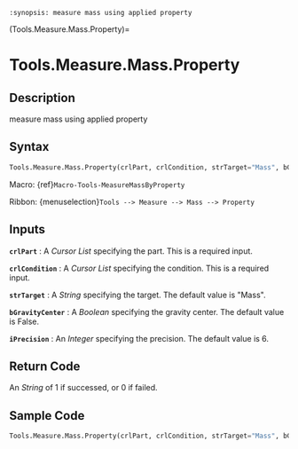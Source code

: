 ```{module} Tools.Measure.Mass.Property()
:synopsis: measure mass using applied property
```

(Tools.Measure.Mass.Property)=

# Tools.Measure.Mass.Property

## Description

measure mass using applied property

## Syntax

```python
Tools.Measure.Mass.Property(crlPart, crlCondition, strTarget="Mass", bGravityCenter=False, iPrecision=6)
```

Macro: {ref}`Macro-Tools-MeasureMassByProperty`

Ribbon: {menuselection}`Tools --> Measure --> Mass --> Property`

## Inputs

**`crlPart`**
: A _Cursor List_ specifying the part. This is a required input.

**`crlCondition`**
: A _Cursor List_ specifying the condition. This is a required input.

**`strTarget`**
: A _String_ specifying the target. The default value is "Mass".

**`bGravityCenter`**
: A _Boolean_ specifying the gravity center. The default value is False.

**`iPrecision`**
: An _Integer_ specifying the precision. The default value is 6.

## Return Code

An _String_ of 1 if successed, or 0 if failed.

## Sample Code

```python
Tools.Measure.Mass.Property(crlPart, crlCondition, strTarget="Mass", bGravityCenter=False, iPrecision=6)
```
